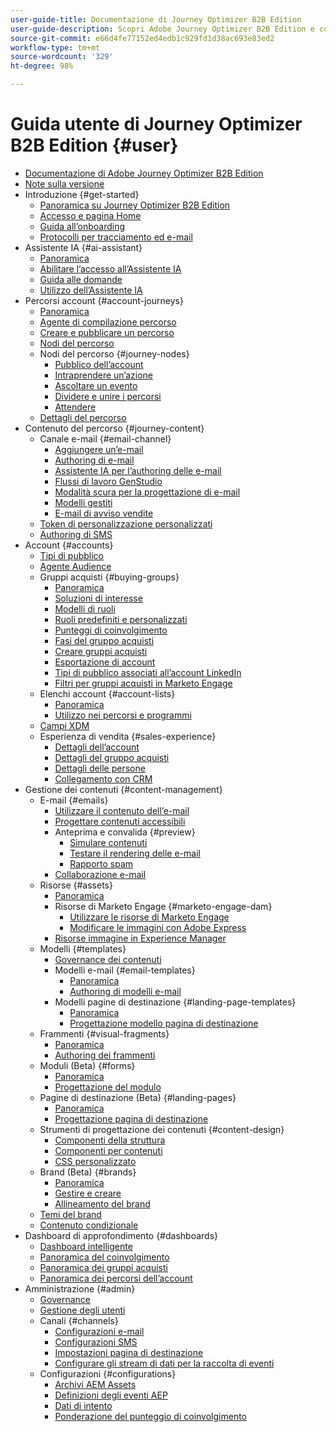 ```yaml
---
user-guide-title: Documentazione di Journey Optimizer B2B Edition
user-guide-description: Scopri Adobe Journey Optimizer B2B Edition e come utilizzarlo per orchestrare account e percorsi di gruppo acquisti utilizzando le funzioni di IA generativa incorporata e l’automazione leader del settore.
source-git-commit: e66d4fe77152ed4edb1c929fd1d38ac693e83ed2
workflow-type: tm+mt
source-wordcount: '329'
ht-degree: 98%

---
```



# Guida utente di Journey Optimizer B2B Edition {#user}

+ [Documentazione di Adobe Journey Optimizer B2B Edition](guide-overview.md)
+ [Note sulla versione](./release-notes/release-notes.md)
+ Introduzione {#get-started}
   + [Panoramica su Journey Optimizer B2B Edition](about-journey-optimizer-b2b-edition.md)
   + [Accesso e pagina Home](home-page.md)
   + [Guida all’onboarding](./start/get-started.md)
   + [Protocolli per tracciamento ed e-mail](./start/email-protocols.md)
+ Assistente IA {#ai-assistant}
   + [Panoramica](./ai-assistant/ai-assistant-overview.md)
   + [Abilitare l’accesso all’Assistente IA](./ai-assistant/enable-ai-assistant-access.md)
   + [Guida alle domande](./ai-assistant/question-guidance.md)
   + [Utilizzo dell’Assistente IA](./ai-assistant/use-ai-assistant.md)
+ Percorsi account {#account-journeys}
   + [Panoramica](./journeys/journey-overview.md)
   + [Agente di compilazione percorso](./agents/journey-agent.md)
   + [Creare e pubblicare un percorso](./journeys/create-publish-journey.md)
   + [Nodi del percorso](./journeys/journey-nodes.md)
   + Nodi del percorso {#journey-nodes}
      + [Pubblico dell’account](./journeys/account-audience-nodes.md)
      + [Intraprendere un’azione](./journeys/action-nodes.md)
      + [Ascoltare un evento](./journeys/listen-for-event-nodes.md)
      + [Dividere e unire i percorsi](./journeys/split-merge-paths-nodes.md)
      + [Attendere](./journeys/wait-nodes.md)
   + [Dettagli del percorso](./journeys/journey-details.md)
+ Contenuto del percorso {#journey-content}
   + Canale e-mail {#email-channel}
      + [Aggiungere un’e-mail](./content/add-email.md)
      + [Authoring di e-mail](./content/email-authoring.md)
      + [Assistente IA per l’authoring delle e-mail](./content/ai-assistant-emails.md)
      + [Flussi di lavoro GenStudio](./content/genstudio-email-workflow.md)
      + [Modalità scura per la progettazione di e-mail](./content/email-dark-mode.md)
      + [Modelli gestiti](./content/email-authoring-governance.md)
      + [E-mail di avviso vendite](./content/sales-alert-email.md)
   + [Token di personalizzazione personalizzati](./content/personalization-my-tokens.md)
   + [Authoring di SMS](./content/sms-authoring.md)
+ Account {#accounts}
   + [Tipi di pubblico](./audiences/account-audience-overview.md)
   + [Agente Audience](./agents/audience-agent-b2b.md)
   + Gruppi acquisti {#buying-groups}
      + [Panoramica](./buying-groups/buying-groups-overview.md)
      + [Soluzioni di interesse](./buying-groups/solution-interests.md)
      + [Modelli di ruoli](./buying-groups/buying-groups-role-templates.md)
      + [Ruoli predefiniti e personalizzati](./buying-groups/default-custom-roles.md)
      + [Punteggi di coinvolgimento](./buying-groups/engagement-scores.md)
      + [Fasi del gruppo acquisti](./buying-groups/buying-group-stages.md)
      + [Creare gruppi acquisti](./buying-groups/buying-groups-create.md)
      + [Esportazione di account](./audiences/account-list-export.md)
      + [Tipi di pubblico associati all’account LinkedIn](./data/linkedin-account-matched-audiences.md)
      + [Filtri per gruppi acquisti in Marketo Engage](./buying-groups/marketo-engage-smart-list-buying-group-filters.md)
   + Elenchi account {#account-lists}
      + [Panoramica](./accounts/account-lists.md)
      + [Utilizzo nei percorsi e programmi](./accounts/account-lists-journeys.md)
   + [Campi XDM](./data/field-mapping.md)
   + Esperienza di vendita {#sales-experience}
      + [Dettagli dell’account](./accounts/account-details.md)
      + [Dettagli del gruppo acquisti](./buying-groups/buying-group-details.md)
      + [Dettagli delle persone](./accounts/person-details.md)
      + [Collegamento con CRM](./accounts/crm-linking.md)
+ Gestione dei contenuti {#content-management}
   + E-mail {#emails}
      + [Utilizzare il contenuto dell’e-mail](./content/emails-list.md)
      + [Progettare contenuti accessibili](./content/email-accessible-content.md)
      + Anteprima e convalida {#preview}
         + [Simulare contenuti](./content/email-simulate-content.md)
         + [Testare il rendering delle e-mail](./content/email-test-rendering.md)
         + [Rapporto spam](./content/email-spam-report.md)
      + [Collaborazione e-mail](./content/email-collaboration-tools.md)
   + Risorse {#assets}
      + [Panoramica](./content/assets-overview.md)
      + Risorse di Marketo Engage {#marketo-engage-dam}
         + [Utilizzare le risorse di Marketo Engage](./content/marketo-engage-design-studio.md)
         + [Modificare le immagini con Adobe Express](./content/image-edit-adobe-express.md)
      + [Risorse immagine in Experience Manager](./content/aem-assets.md)
   + Modelli {#templates}
      + [Governance dei contenuti](./content/template-content-governance.md)
      + Modelli e-mail {#email-templates}
         + [Panoramica](./content/email-templates.md)
         + [Authoring di modelli e-mail](./content/email-template-authoring.md)
      + Modelli pagine di destinazione {#landing-page-templates}
         + [Panoramica](./content/landing-page-templates.md)
         + [Progettazione modello pagina di destinazione](./content/landing-page-template-design.md)
   + Frammenti {#visual-fragments}
      + [Panoramica](./content/fragments.md)
      + [Authoring dei frammenti](./content/fragment-authoring.md)
   + Moduli (Beta) {#forms}
      + [Panoramica](./content/forms.md)
      + [Progettazione del modulo](./content/form-design.md)
   + Pagine di destinazione (Beta) {#landing-pages}
      + [Panoramica](./content/landing-pages.md)
      + [Progettazione pagina di destinazione](./content/landing-page-design.md)
   + Strumenti di progettazione dei contenuti {#content-design}
      + [Componenti della struttura](./content/structure-components.md)
      + [Componenti per contenuti](./content/content-components.md)
      + [CSS personalizzato](./content/design-custom-css.md)
   + Brand (Beta) {#brands}
      + [Panoramica](./content/brands-overview.md)
      + [Gestire e creare](./content/brands-manage-create.md)
      + [Allineamento del brand](./content/brand-alignment.md)
   + [Temi del brand](./content/brand-themes.md)
   + [Contenuto condizionale](./content/conditional-content.md)
+ Dashboard di approfondimento {#dashboards}
   + [Dashboard intelligente](./dashboards/intelligent-dashboard.md)
   + [Panoramica del coinvolgimento](./dashboards/engagement-dashboard.md)
   + [Panoramica dei gruppi acquisti](./dashboards/buying-groups-dashboard.md)
   + [Panoramica dei percorsi dell’account](./dashboards/journeys-dashboard.md)
+ Amministrazione {#admin}
   + [Governance](./admin/governance.md)
   + [Gestione degli utenti](./admin/user-management.md)
   + Canali {#channels}
      + [Configurazioni e-mail](./admin/configure-channels-emails.md)
      + [Configurazioni SMS](./admin/configure-channels-sms.md)
      + [Impostazioni pagina di destinazione](./admin/landing-page-settings.md)
      + [Configurare gli stream di dati per la raccolta di eventi](./data/aep-event-collection.md)
   + Configurazioni {#configurations}
      + [Archivi AEM Assets](./admin/configure-aem-repositories.md)
      + [Definizioni degli eventi AEP](./admin/configure-aep-events.md)
      + [Dati di intento](./admin/intent-data.md)
      + [Ponderazione del punteggio di coinvolgimento](./admin/engagement-score-weighting.md)
